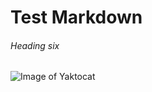 # Test Markdown
###### Heading six

![Image of Yaktocat](https://octodex.github.com/images/yaktocat.png)
